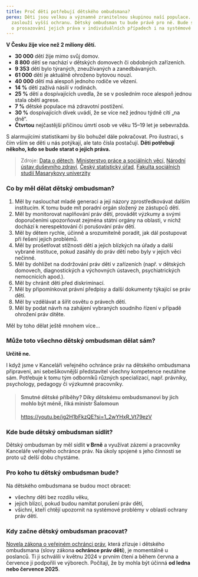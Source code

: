 ```yaml
---
title: Proč děti potřebují dětského ombudsmana?
perex: Děti jsou velkou a významně zranitelnou skupinou naší populace. Proto si
  zaslouží vyšší ochranu. Dětský ombudsman tu bude právě pro ně. Bude se starat
  o prosazování jejich práva v individuálních případech i na systémové úrovni.
---
```

**V Česku žije více než 2 miliony dětí.** 

* **30 000** dětí žije mimo svůj domov. 
* **8 800** dětí se nachází v dětských domovech či obdobných zařízeních. 
* **9 353** dětí bylo týraných, zneužívaných a zanedbávaných. 
* **61 000** dětí je aktuálně ohroženo bytovou nouzí. 
* **40 000** dětí má alespoň jednoho rodiče ve vězení. 
* **14 %** dětí zažívá násilí v rodinách. 
* **25 %** dětí a dospívajících uvedla, že se v posledním roce alespoň jednou stala obětí agrese. 
* **7 %** dětské populace má zdravotní postižení. 
* **30 %** dospívajících dívek uvádí, že se více než jednou týdně cítí „na dně“. 
* **Čtvrtou** nejčastější příčinou úmrtí osob ve věku 15–19 let je sebevražda. 

S alarmujícími statistikami by šlo bohužel dále pokračovat. Pro ilustraci, s čím vším se děti u nás potýkají, ale tato čísla postačují. **Děti potřebují někoho, kdo se bude starat o jejich práva.**

> Zdroje: [Data o dětech](https://dataodetech.cz/display/22), [Ministerstvo práce a sociálních věcí,](https://www.mpsv.cz/statistiky-1) [Národní ústav duševního zdraví](https://dzda.cz/), [Český statistický úřad](https://csu.gov.cz/produkty/deti-se-zdravotnim-postizenim-a-osoby-se-zdravotnim-postizenim-zijici-mimo-soukrome-domacnosti-2017-2018), [Fakulta sociálních studií Masarykovy univerzity](https://irtis.muni.cz/media/3137006/eu_kids_online_report_2018_cz_main.pdf)

### Co by měl dělat dětský ombudsman?

1. Měl by naslouchat mladé generaci a její názory zprostředkovávat dalším institucím. K tomu bude mít poradní orgán složený ze zástupců dětí.
2. Měl by monitorovat naplňování práv dětí, provádět výzkumy a svými doporučeními upozorňovat zejména státní orgány na oblasti, v nichž dochází k nerespektování či porušování práv dětí. 
3. Měl by dětem rychle, účinně a srozumitelně poradit, jak dál postupovat při řešení jejich problémů.
4. Měl by prošetřovat stížnosti dětí a jejich blízkých na úřady a další vybrané instituce, pokud zasáhly do práv dětí nebo byly v jejich věci nečinné. 
5. Měl by dohlížet na dodržování práv dětí v zařízeních (např. v dětských domovech, diagnostických a výchovných ústavech, psychiatrických nemocnicích apod.).
6. Měl by chránit děti před diskriminací.
7. Měl by připomínkovat právní předpisy a další dokumenty týkající se práv dětí.
8. Měl by vzdělávat a šířit osvětu o právech dětí.
9. Měl by podat návrh na zahájení vybraných soudního řízení v případě ohrožení práv dítěte. 

Měl by toho dělat ještě mnohem více... 

### Může toto všechno dětský ombudsman dělat sám?

**Určitě ne.** 

I když jsme v Kanceláři veřejného ochránce práv na dětského ombudsmana připraveni, ani sebešikovnější představitel všechny kompetence neutáhne sám. Potřebuje k tomu tým odborníků různých specializací, např. právníky, psychology, pedagogy či výzkumné pracovníky.

> #### Smutné dětské příběhy? Díky dětskému ombudsmanovi by jich mohlo být méně, říká ministr Šalomoun
>
> https://youtu.be/jg2H1bFkzQE?si=1_2wYHxR_Vt79ezV

### Kde bude dětský ombudsman sídlit?

Dětský ombudsman by měl sídlit **v Brně** a využívat zázemí a pracovníky Kanceláře veřejného ochránce práv. Na úkoly spojené s jeho činností se proto už delší dobu chystáme. 

### Pro koho tu dětský ombudsman bude?

Na dětského ombudsmana se budou moct obracet: 

* všechny děti bez rozdílu věku, 
* jejich blízcí, pokud budou namítat porušení práv dětí,
* všichni, kteří chtějí upozornit na systémové problémy v oblasti ochrany práv dětí. 

### Kdy začne dětský ombudsman pracovat?

[Novela zákona o veřejném ochránci práv](https://www.psp.cz/sqw/historie.sqw?o=9&T=688), která zřizuje i dětského ombudsmana (slovy zákona **ochránce práv dětí**), je momentálně u poslanců. Ti ji schválili v květnu 2024 v prvním čtení a během června a července ji podpořili ve výborech. Počítají, že by mohla být účinná **od ledna nebo července 2025**.
